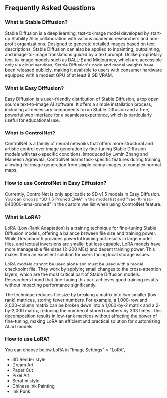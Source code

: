 ## Frequently Asked Questions

### What is Stable Diffusion?
Stable Diffusion is a deep learning, text-to-image model developed by start-up Stability AI in collaboration with various academic researchers and non-profit organizations. Designed to generate detailed images based on text descriptions, Stable Diffusion can also be applied to inpainting, outpainting, and image-to-image translations guided by a text prompt. Unlike proprietary text-to-image models such as DALL-E and Midjourney, which are accessible only via cloud services, Stable Diffusion's code and model weights have been released publicly, making it available to users with consumer hardware equipped with a modest GPU of at least 8 GB VRAM.

### What is Easy Diffusion?
Easy Diffusion is a user-friendly distribution of Stable Diffusion, a top open source text-to-image AI software. It offers a simple installation process, including all necessary components to run Stable Diffusion and a free, powerful web interface for a seamless experience, which is particularly useful for educational use.

### What is ControlNet?
ControlNet is a family of neural networks that offers more structural and artistic control over image generation by fine-tuning Stable Diffusion models with task-specific conditions. Introduced by Lvmin Zhang and Maneesh Agrawala, ControlNet learns task-specific features during training, allowing for image generation from simple canny images to complex normal maps.

### How to use ControlNet in Easy Diffusion?
Currently, ControlNet is only applicable to SD v1.5 models in Easy Diffusion. You can choose "SD 1.5 Pruned EMA" in the model list and "vae-ft-mse-840000-ema-pruned" in the custom vae list when using ControlNet feature.

### What is LoRA?
LoRA (Low-Rank Adaptation) is a training technique for fine-tuning Stable Diffusion models, offering a balance between file size and training power. While Dreambooth provides powerful training but results in large model files, and textual inversions are smaller but less capable, LoRA models have more manageable file sizes (2-200 MBs) and decent training power. This makes them an excellent solution for users facing local storage issues.

LoRA models cannot be used alone and must be used with a model checkpoint file. They work by applying small changes to the cross-attention layers, which are the most critical part of Stable Diffusion models. Researchers found that fine-tuning this part achieves good training results without impacting performance significantly.

The technique reduces file size by breaking a matrix into two smaller (low-rank) matrices, storing fewer numbers. For example, a 1,000-row and 2,000-column matrix can be broken down into a 1,000-by-2 matrix and a 2-by-2,000 matrix, reducing the number of stored numbers by 333 times. This decomposition results in low-rank matrices without affecting the power of fine-tuning, making LoRA an efficient and practical solution for customizing AI art models.

### How to use LoRA?
You can choose below LoRA in "Image Settings" > "LoRA",
- 3D Render style
- Dream Art
- Paper Cut
- Pixel Art
- Serafini style
- Chinese Ink Painting
- Ink Punk